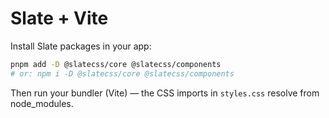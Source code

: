 # Slate + Vite

Install Slate packages in your app:

```sh
pnpm add -D @slatecss/core @slatecss/components
# or: npm i -D @slatecss/core @slatecss/components
```

Then run your bundler (Vite) — the CSS imports in `styles.css` resolve from node_modules.

